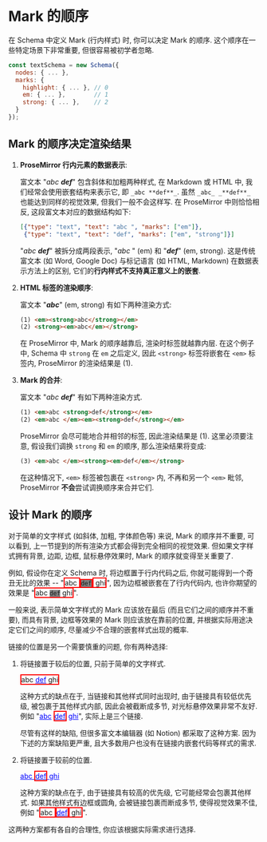 # Mark 的顺序

在 Schema 中定义 Mark (行内样式) 时, 你可以决定 Mark 的顺序. 这个顺序在一些特定场景下非常重要, 但很容易被初学者忽略.

```js
const textSchema = new Schema({
  nodes: { ... },
  marks: {
    highlight: { ... }, // 0
    em: { ... },        // 1
    strong: { ... },    // 2
  }
});
```

## Mark 的顺序决定渲染结果

1. **ProseMirror 行内元素的数据表示**:

    富文本 "_abc **def**_" 包含斜体和加粗两种样式, 在 Markdown 或 HTML 中, 我们经常会使用嵌套结构来表示它, 即 `_abc **def**_`. 虽然 `_abc_ _**def**_` 也能达到同样的视觉效果, 但我们一般不会这样写. 在 ProseMirror 中则恰恰相反, 这段富文本对应的数据结构如下:

    ```json
    [{"type": "text", "text": "abc ", "marks": ["em"]},
     {"type": "text", "text": "def", "marks": ["em", "strong"]}]
    ```

    "*abc **def***" 被拆分成两段表示, "*abc&nbsp;*" (em) 和 "***def***" (em, strong). 这是传统富文本 (如 Word, Google Doc) 与标记语言 (如 HTML, Markdown) 在数据表示方法上的区别, 它们的**行内样式不支持真正意义上的嵌套**.

2. **HTML 标签的渲染顺序**:

    富文本 "_**abc**_" (em, strong) 有如下两种渲染方式:

    ```html
    (1) <em><strong>abc</strong></em>
    (2) <strong><em>abc</em></strong>
    ```

    在 ProseMirror 中, Mark 的顺序越靠后, 渲染时标签就越靠内层. 在这个例子中, Schema 中 `strong` 在 `em` 之后定义, 因此 `<strong>` 标签将嵌套在 `<em>` 标签内, ProseMirror 的渲染结果是 (1).

3. **Mark 的合并**:

    富文本 "_abc **def**_" 有如下两种渲染方式.

    ```html
    (1) <em>abc <strong>def</strong></em>
    (2) <em>abc </em><em><strong>def</strong></em>
    ```

    ProseMirror 会尽可能地合并相邻的标签, 因此渲染结果是 (1). 这里必须要注意, 假设我们调换 `strong` 和 `em` 的顺序, 那么渲染结果将变成:

    ```html
    (3) <em>abc </em><strong><em>def</em></strong>
    ```

    在这种情况下, `<em>` 标签被包裹在 `<strong>` 内, 不再和另一个 `<em>` 毗邻, ProseMirror **不会**尝试调换顺序来合并它们.

## 设计 Mark 的顺序

对于简单的文字样式 (如斜体, 加粗, 字体颜色等) 来说, Mark 的顺序并不重要, 可以看到, 上一节提到的所有渲染方式都会得到完全相同的视觉效果. 但如果文字样式拥有背景, 边距, 边框, 鼠标悬停效果时, Mark 的顺序就变得至关重要了.

例如, 假设你在定义 Schema 时, 将边框置于行内代码之后, 你就可能得到一个奇丑无比的效果 -- "<span style="border: 2px solid red">abc </span><code style="background-color: gray"><span style="border: 2px solid red">def</span></code><span style="border: 2px solid red"> ghi</span>", 因为边框被嵌套在了行内代码内, 也许你期望的效果是 "<span style="border: 2px solid red">abc <code style="background-color: gray">def</code> ghi</span>".

一般来说, 表示简单文字样式的 Mark 应该放在最后 (而且它们之间的顺序并不重要), 而具有背景, 边框等效果的 Mark 则应该放在靠前的位置, 并根据实际用途决定它们之间的顺序, 尽量减少不合理的嵌套样式出现的概率.

链接的位置是另一个需要慎重的问题, 你有两种选择:

1. 将链接置于较后的位置, 只前于简单的文字样式.

    <span style="border: 2px solid red">abc <a style="color: blue; text-decoration: underline">def</a> ghi</span>

    这种方式的缺点在于, 当链接和其他样式同时出现时, 由于链接具有较低优先级, 被包裹于其他样式内部, 因此会被截断成多节, 对光标悬停效果非常不友好. 例如 "<a style="color: blue; text-decoration: underline">abc</a> <span style="border: 2px solid red"><a style="color: blue; text-decoration: underline">def</a></span> <a style="color: blue; text-decoration: underline">ghi</a>", 实际上是三个链接.

    尽管有这样的缺陷, 但很多富文本编辑器 (如 Notion) 都采取了这种方案. 因为下述的方案缺陷更严重, 且大多数用户也没有在链接内嵌套代码等样式的需求.

2. 将链接置于较前的位置.

    <a style="color: blue; text-decoration: underline">abc <span style="border: 2px solid red">def</span> ghi</a>

    这种方案的缺点在于, 由于链接具有较高的优先级, 它可能经常会包裹其他样式. 如果其他样式有边框或圆角, 会被链接包裹而断成多节, 使得视觉效果不佳, 例如 "<span style="border: 2px solid red">abc </span><a style="color: blue; text-decoration: underline"><span style="border: 2px solid red">def</span></a><span style="border: 2px solid red"> ghi</span>".

这两种方案都有各自的合理性, 你应该根据实际需求进行选择.
